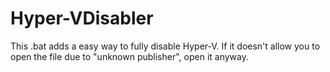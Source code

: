 # Hyper-VDisabler

This .bat adds a easy way to fully disable Hyper-V.
If it doesn't allow you to open the file due to "unknown publisher", open it anyway.
